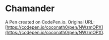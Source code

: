# Chamander

A Pen created on CodePen.io. Original URL: [https://codepen.io/coconath0/pen/NWzmOPX](https://codepen.io/coconath0/pen/NWzmOPX).

